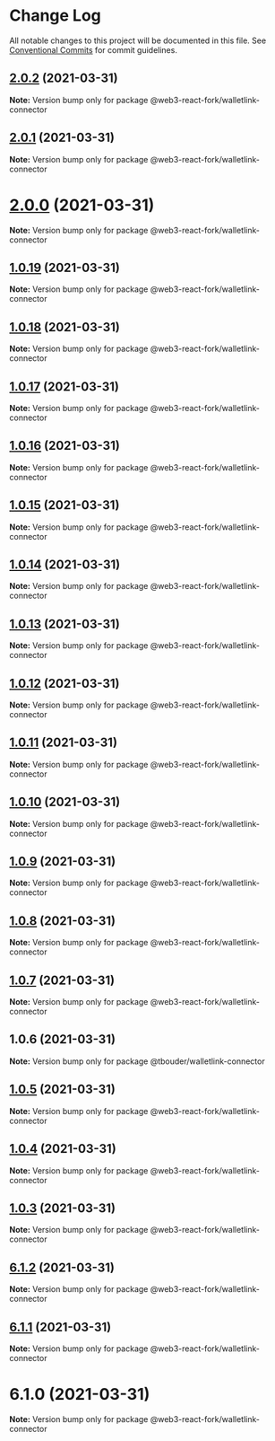 # Change Log

All notable changes to this project will be documented in this file.
See [Conventional Commits](https://conventionalcommits.org) for commit guidelines.

## [2.0.2](https://github.com/TBouder/web3-react-fork/compare/@web3-react-fork/walletlink-connector@2.0.1...@web3-react-fork/walletlink-connector@2.0.2) (2021-03-31)

**Note:** Version bump only for package @web3-react-fork/walletlink-connector





## [2.0.1](https://github.com/TBouder/web3-react-fork/compare/@web3-react-fork/walletlink-connector@2.0.0...@web3-react-fork/walletlink-connector@2.0.1) (2021-03-31)

**Note:** Version bump only for package @web3-react-fork/walletlink-connector





# [2.0.0](https://github.com/TBouder/web3-react-fork/compare/@web3-react-fork/walletlink-connector@1.0.19...@web3-react-fork/walletlink-connector@2.0.0) (2021-03-31)

**Note:** Version bump only for package @web3-react-fork/walletlink-connector





## [1.0.19](https://github.com/TBouder/web3-react-fork/compare/@web3-react-fork/walletlink-connector@1.0.18...@web3-react-fork/walletlink-connector@1.0.19) (2021-03-31)

**Note:** Version bump only for package @web3-react-fork/walletlink-connector





## [1.0.18](https://github.com/TBouder/web3-react-fork/compare/@web3-react-fork/walletlink-connector@1.0.17...@web3-react-fork/walletlink-connector@1.0.18) (2021-03-31)

**Note:** Version bump only for package @web3-react-fork/walletlink-connector





## [1.0.17](https://github.com/TBouder/web3-react-fork/compare/@web3-react-fork/walletlink-connector@1.0.16...@web3-react-fork/walletlink-connector@1.0.17) (2021-03-31)

**Note:** Version bump only for package @web3-react-fork/walletlink-connector





## [1.0.16](https://github.com/TBouder/web3-react-fork/compare/@web3-react-fork/walletlink-connector@1.0.15...@web3-react-fork/walletlink-connector@1.0.16) (2021-03-31)

**Note:** Version bump only for package @web3-react-fork/walletlink-connector





## [1.0.15](https://github.com/TBouder/web3-react-fork/compare/@web3-react-fork/walletlink-connector@1.0.14...@web3-react-fork/walletlink-connector@1.0.15) (2021-03-31)

**Note:** Version bump only for package @web3-react-fork/walletlink-connector





## [1.0.14](https://github.com/TBouder/web3-react-fork/compare/@web3-react-fork/walletlink-connector@1.0.13...@web3-react-fork/walletlink-connector@1.0.14) (2021-03-31)

**Note:** Version bump only for package @web3-react-fork/walletlink-connector





## [1.0.13](https://github.com/TBouder/web3-react-fork/compare/@web3-react-fork/walletlink-connector@1.0.12...@web3-react-fork/walletlink-connector@1.0.13) (2021-03-31)

**Note:** Version bump only for package @web3-react-fork/walletlink-connector





## [1.0.12](https://github.com/TBouder/web3-react-fork/compare/@web3-react-fork/walletlink-connector@1.0.11...@web3-react-fork/walletlink-connector@1.0.12) (2021-03-31)

**Note:** Version bump only for package @web3-react-fork/walletlink-connector





## [1.0.11](https://github.com/TBouder/web3-react-fork/compare/@web3-react-fork/walletlink-connector@1.0.10...@web3-react-fork/walletlink-connector@1.0.11) (2021-03-31)

**Note:** Version bump only for package @web3-react-fork/walletlink-connector





## [1.0.10](https://github.com/TBouder/web3-react-fork/compare/@web3-react-fork/walletlink-connector@1.0.9...@web3-react-fork/walletlink-connector@1.0.10) (2021-03-31)

**Note:** Version bump only for package @web3-react-fork/walletlink-connector





## [1.0.9](https://github.com/TBouder/web3-react-fork/compare/@web3-react-fork/walletlink-connector@1.0.8...@web3-react-fork/walletlink-connector@1.0.9) (2021-03-31)

**Note:** Version bump only for package @web3-react-fork/walletlink-connector





## [1.0.8](https://github.com/TBouder/web3-react-fork/compare/@web3-react-fork/walletlink-connector@1.0.7...@web3-react-fork/walletlink-connector@1.0.8) (2021-03-31)

**Note:** Version bump only for package @web3-react-fork/walletlink-connector





## [1.0.7](https://github.com/TBouder/web3-react-fork/compare/@web3-react-fork/walletlink-connector@1.0.5...@web3-react-fork/walletlink-connector@1.0.7) (2021-03-31)

**Note:** Version bump only for package @web3-react-fork/walletlink-connector





## 1.0.6 (2021-03-31)

**Note:** Version bump only for package @tbouder/walletlink-connector





## [1.0.5](https://github.com/TBouder/web3-react-fork/compare/@web3-react-fork/walletlink-connector@1.0.4...@web3-react-fork/walletlink-connector@1.0.5) (2021-03-31)

**Note:** Version bump only for package @web3-react-fork/walletlink-connector





## [1.0.4](https://github.com/TBouder/web3-react-fork/compare/@web3-react-fork/walletlink-connector@1.0.3...@web3-react-fork/walletlink-connector@1.0.4) (2021-03-31)

**Note:** Version bump only for package @web3-react-fork/walletlink-connector





## [1.0.3](https://github.com/TBouder/web3-react-fork/compare/@web3-react-fork/walletlink-connector@6.1.2...@web3-react-fork/walletlink-connector@1.0.3) (2021-03-31)

**Note:** Version bump only for package @web3-react-fork/walletlink-connector





## [6.1.2](https://github.com/TBouder/web3-react-fork/compare/@web3-react-fork/walletlink-connector@6.1.1...@web3-react-fork/walletlink-connector@6.1.2) (2021-03-31)

**Note:** Version bump only for package @web3-react-fork/walletlink-connector





## [6.1.1](https://github.com/TBouder/web3-react-fork/compare/@web3-react-fork/walletlink-connector@6.1.0...@web3-react-fork/walletlink-connector@6.1.1) (2021-03-31)

**Note:** Version bump only for package @web3-react-fork/walletlink-connector





# 6.1.0 (2021-03-31)

**Note:** Version bump only for package @web3-react-fork/walletlink-connector
